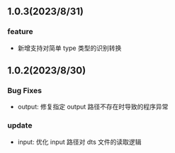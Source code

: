 ## 1.0.3(2023/8/31)

### feature

- 新增支持对简单 type 类型的识别转换

## 1.0.2(2023/8/30)

### Bug Fixes

- output: 修复指定 output 路径不存在时导致的程序异常

### update

- input: 优化 input 路径对 dts 文件的读取逻辑
